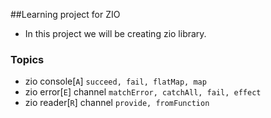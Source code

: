 ##Learning project for ZIO

- In this project we will be creating zio library.
### Topics

- zio console[`A`] ```succeed, fail, flatMap, map```
- zio error[`E`] channel ```matchError, catchAll, fail, effect```
- zio reader[`R`] channel `provide, fromFunction`

